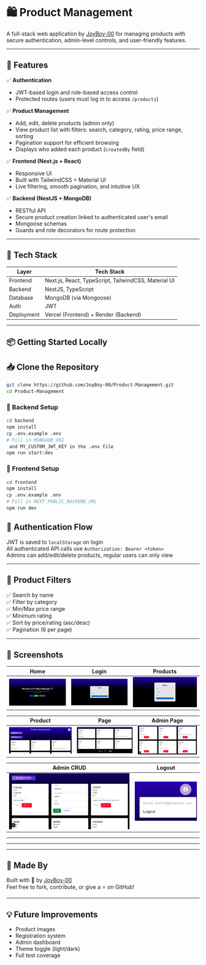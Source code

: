 # 🛍️ Product Management

A full-stack web application by [JoyBoy-00](https://github.com/JoyBoy-00) for managing products with secure authentication, admin-level controls, and user-friendly features.

---

## 🚀 Features

✅ **Authentication**  
- JWT-based login and role-based access control  
- Protected routes (users must log in to access `/products`)

✅ **Product Management**  
- Add, edit, delete products (admin only)  
- View product list with filters: search, category, rating, price range, sorting  
- Pagination support for efficient browsing  
- Displays who added each product (`createdBy` field)

✅ **Frontend (Next.js + React)**  
- Responsive UI  
- Built with TailwindCSS + Material UI  
- Live filtering, smooth pagination, and intuitive UX

✅ **Backend (NestJS + MongoDB)**  
- RESTful API  
- Secure product creation linked to authenticated user's email  
- Mongoose schemas  
- Guards and role decorators for route protection

---

## 🧱 Tech Stack

| Layer       | Tech Stack                                           |
|-------------|------------------------------------------------------|
| Frontend    | Next.js, React, TypeScript, TailwindCSS, Material UI |
| Backend     | NestJS, TypeScript                                   |
| Database    | MongoDB (via Mongoose)                               |
| Auth        | JWT                                                  |
| Deployment  | Vercel (Frontend) + Render (Backend)                 |

---

## 📦 Getting Started Locally

## 📥 Clone the Repository

```bash
git clone https://github.com/JoyBoy-00/Product-Management.git
cd Product-Management
```

### 🔧 Backend Setup

```bash
cd backend
npm install
cp .env.example .env
# Fill in MONGODB_URI
 and MY_CUSTOM_JWT_KEY in the .env file
npm run start:dev
```

### 🎨 Frontend Setup

```bash
cd frontend
npm install
cp .env.example .env
# Fill in NEXT_PUBLIC_BACKEND_URL
npm run dev
```

## 🔐 Authentication Flow

JWT is saved to `localStorage` on login  
All authenticated API calls use `Authorization: Bearer <token>`  
Admins can add/edit/delete products, regular users can only view

---

## 🔎 Product Filters

✅ Search by name  
✅ Filter by category  
✅ Min/Max price range  
✅ Minimum rating  
✅ Sort by price/rating (asc/desc)  
✅ Pagination (6 per page)

---

## 🧪 Screenshots

| Home | Login | Products |
|------|-------|----------|
|![Home](./screenshot/Home.png)| ![Login](./screenshot/login.png) | ![Products](./screenshot/Signup.png) |

| Product | Page | Admin Page |
|------|-------|----------|
|![Home](./screenshot/product.png)| ![Login](./screenshot/page.png) | ![Products](./screenshot/admin_page.png) |

| Admin CRUD | Logout |
|------|-------|
|![Home](./screenshot/admin_post.png)| ![Login](./screenshot/token.png) |

---
---
---

## 🙌 Made By

Built with 💙 by [JoyBoy-00](https://github.com/JoyBoy-00)  
Feel free to fork, contribute, or give a ⭐ on GitHub!

---

## 💡 Future Improvements

- Product images  
- Registration system  
- Admin dashboard  
- Theme toggle (light/dark)  
- Full test coverage


